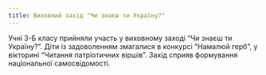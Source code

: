 ```yaml
---
title: Виховний захід "Чи знаєш ти Україну?"
---
```


Учні 3-Б класу прийняли участь у виховному заході “Чи знаєш ти Україну?”. Діти із задоволенням змагалися в конкурсі “Намалюй герб”, у вікторині “Читання патріотичних віршів”. Захід сприяв формування національної самосвідомості.

<slideshow id="_/72157651469773636" />
